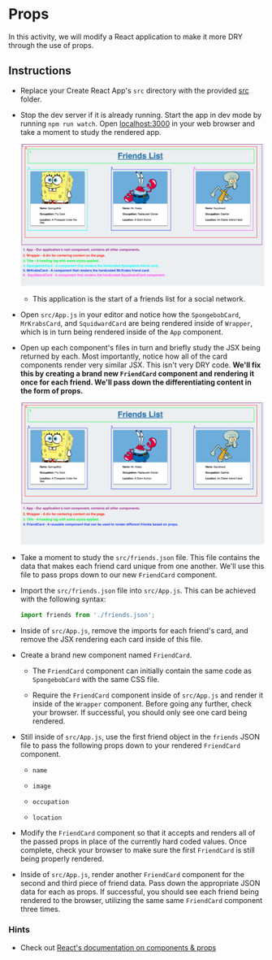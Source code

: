 # Props

In this activity, we will modify a React application to make it more DRY through the use of props.

## Instructions

- Replace your Create React App's `src` directory with the provided [src](Unsolved/src) folder.

- Stop the dev server if it is already running. Start the app in dev mode by running `npm run watch`. Open [localhost:3000](http://localhost:3000) in your web browser and take a moment to study the rendered app.

  ![Unfinished Diagram](Images/01-Unfinished-Diagram.png)

  - This application is the start of a friends list for a social network.

- Open `src/App.js` in your editor and notice how the `SpongebobCard`, `MrKrabsCard`, and `SquidwardCard` are being rendered inside of `Wrapper`, which is in turn being rendered inside of the `App` component.

- Open up each component's files in turn and briefly study the JSX being returned by each. Most importantly, notice how all of the card components render very similar JSX. This isn't very DRY code. **We'll fix this by creating a brand new `FriendCard` component and rendering it once for each friend. We'll pass down the differentiating content in the form of props.**

  ![Finished Diagram](Images/02-Finished-Diagram.png)

- Take a moment to study the `src/friends.json` file. This file contains the data that makes each friend card unique from one another. We'll use this file to pass props down to our new `FriendCard` component.

- Import the `src/friends.json` file into `src/App.js`. This can be achieved with the following syntax:

  ```js
  import friends from './friends.json';
  ```

- Inside of `src/App.js`, remove the imports for each friend's card, and remove the JSX rendering each card inside of this file.

- Create a brand new component named `FriendCard`.

  - The `FriendCard` component can initially contain the same code as `SpongebobCard` with the same CSS file.

  - Require the `FriendCard` component inside of `src/App.js` and render it inside of the `Wrapper` component. Before going any further, check your browser. If successful, you should only see one card being rendered.

- Still inside of `src/App.js`, use the first friend object in the `friends` JSON file to pass the following props down to your rendered `FriendCard` component.

  - `name`

  - `image`

  - `occupation`

  - `location`

- Modify the `FriendCard` component so that it accepts and renders all of the passed props in place of the currently hard coded values. Once complete, check your browser to make sure the first `FriendCard` is still being properly rendered.

- Inside of `src/App.js`, render another `FriendCard` component for the second and third piece of friend data. Pass down the appropriate JSON data for each as props. If successful, you should see each friend being rendered to the browser, utilizing the same same `FriendCard` component three times.

### Hints

- Check out [React's documentation on components & props](https://facebook.github.io/react/docs/components-and-props.html)

